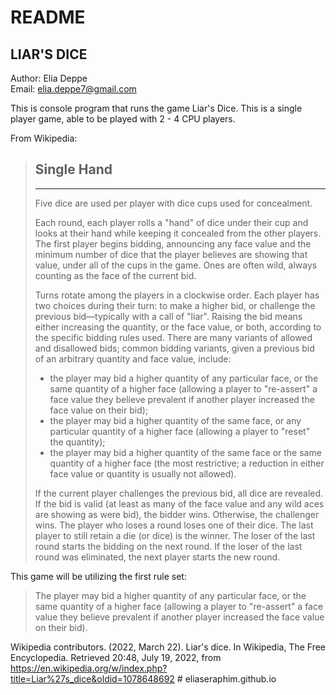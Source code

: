 # README
## LIAR'S DICE

Author: Elia Deppe  
Email: elia.deppe7@gmail.com

This is console program that runs the game Liar's Dice. This is a single player game, able to be played with 2 - 4 CPU players.

From Wikipedia:
> ## Single Hand
> ___
> Five dice are used per player with dice cups used for concealment.
>
> Each round, each player rolls a "hand" of dice under their cup and looks at their hand while keeping it concealed from the other players. The first player begins bidding, announcing any face value and the minimum number of dice that the player believes are showing that value, under all of the cups in the game. Ones are often wild, always counting as the face of the current bid.
>
> Turns rotate among the players in a clockwise order. Each player has two choices during their turn: to make a higher bid, or challenge the previous bid—typically with a call of "liar". Raising the bid means either increasing the quantity, or the face value, or both, according to the specific bidding rules used. There are many variants of allowed and disallowed bids; common bidding variants, given a previous bid of an arbitrary quantity and face value, include:
> - the player may bid a higher quantity of any particular face, or the same quantity of a higher face (allowing a player to "re-assert" a face value they believe prevalent if another player increased the face value on their bid);
> - the player may bid a higher quantity of the same face, or any particular quantity of a higher face (allowing a player to "reset" the quantity); 
> - the player may bid a higher quantity of the same face or the same quantity of a higher face (the most restrictive; a reduction in either face value or quantity is usually not allowed).
>
> If the current player challenges the previous bid, all dice are revealed. If the bid is valid (at least as many of the face value and any wild aces are showing as were bid), the bidder wins. Otherwise, the challenger wins. The player who loses a round loses one of their dice. The last player to still retain a die (or dice) is the winner. The loser of the last round starts the bidding on the next round. If the loser of the last round was eliminated, the next player starts the new round. 

This game will be utilizing the first rule set:
> The player may bid a higher quantity of any particular face, or the same quantity of a higher face (allowing a player to "re-assert" a face value they believe prevalent if another player increased the face value on their bid).

Wikipedia contributors. (2022, March 22). Liar's dice. In Wikipedia, The Free Encyclopedia. Retrieved 20:48, July 19, 2022, from https://en.wikipedia.org/w/index.php?title=Liar%27s_dice&oldid=1078648692
#   e l i a s e r a p h i m . g i t h u b . i o  
 